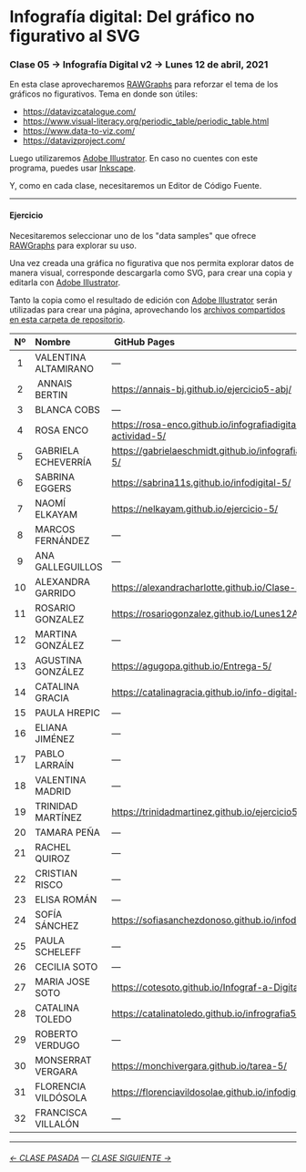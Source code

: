 # Infografía digital: Del gráfico no figurativo al SVG

### Clase 05 → Infografía Digital v2 → Lunes 12 de abril, 2021

En esta clase aprovecharemos [RAWGraphs](https://app.rawgraphs.io/) para reforzar el tema de los gráficos no figurativos. Tema en donde son útiles:

- https://datavizcatalogue.com/
- https://www.visual-literacy.org/periodic_table/periodic_table.html
- https://www.data-to-viz.com/
- https://datavizproject.com/

Luego utilizaremos [Adobe Illustrator](https://www.adobe.com/la/products/illustrator.html). En caso no cuentes con este programa, puedes usar [Inkscape](https://inkscape.org/es/). 

Y, como en cada clase, necesitaremos un Editor de Código Fuente.

- - - - - - - - - - - - - - - - - - - - - - - - - - - - - - - - 

#### Ejercicio

Necesitaremos seleccionar uno de los "data samples" que ofrece [RAWGraphs](https://app.rawgraphs.io/) para explorar su uso. 

Una vez creada una gráfica no figurativa que nos permita explorar datos de manera visual, corresponde descargarla como SVG, para crear una copia y editarla con [Adobe Illustrator](https://www.adobe.com/la/products/illustrator.html).

Tanto la copia como el resultado de edición con [Adobe Illustrator](https://www.adobe.com/la/products/illustrator.html) serán utilizadas para crear una página, aprovechando los [archivos compartidos en esta carpeta de repositorio](https://profesorfaco.github.io/dno075-2021-1/clase-05/). 

| Nº   | Nombre | GitHub Pages |
|:-----:|:-----|:-------------|
| 1  | VALENTINA ALTAMIRANO | — |
| 2  | ANNAIS BERTIN | https://annais-bj.github.io/ejercicio5-abj/ |
| 3  | BLANCA COBS | — |
| 4	 | ROSA ENCO | https://rosa-enco.github.io/infografiadigital-actividad-5/ |
| 5	 | GABRIELA ECHEVERRÍA | https://gabrielaeschmidt.github.io/infografia.digital-5/ |
| 6	 | SABRINA EGGERS | https://sabrina11s.github.io/infodigital-5/ |
| 7	 | NAOMÍ ELKAYAM | https://nelkayam.github.io/ejercicio-5/ |
| 8	 | MARCOS FERNÁNDEZ | — |
| 9	 |  ANA GALLEGUILLOS | — |
| 10 |	ALEXANDRA GARRIDO | https://alexandracharlotte.github.io/Clase-5/ |
| 11 |	ROSARIO GONZALEZ | https://rosariogonzalez.github.io/Lunes12Abril/ |
| 12 |	MARTINA GONZÁLEZ | — |
| 13 |	AGUSTINA GONZÁLEZ | https://agugopa.github.io/Entrega-5/ |
| 14 |	CATALINA GRACIA | https://catalinagracia.github.io/info-digital-5/ |
| 15 |	PAULA HREPIC | — |
| 16 |	ELIANA JIMÉNEZ | — |
| 17 |	PABLO LARRAÍN | — |
| 18 |	VALENTINA MADRID | — |
| 19 |	TRINIDAD MARTÍNEZ | https://trinidadmartinez.github.io/ejercicio5/ |
| 20 |	TAMARA PEÑA | — |
| 21 |	RACHEL QUIROZ | — |
| 22 |	CRISTIAN RISCO | — |
| 23 |	ELISA ROMÁN | — |
| 24 |	SOFÍA SÁNCHEZ | https://sofiasanchezdonoso.github.io/infodigital_5/ |
| 25 |	PAULA SCHELEFF | — |
| 26 |	CECILIA SOTO | — |
| 27 |	MARIA JOSE SOTO | https://cotesoto.github.io/Infograf-a-Digital-05/ |
| 28 |	CATALINA TOLEDO | https://catalinatoledo.github.io/infrografia5/ |
| 29 |	ROBERTO VERDUGO | — |
| 30 |	MONSERRAT VERGARA | https://monchivergara.github.io/tarea-5/ |
| 31 |	FLORENCIA VILDÓSOLA | https://florenciavildosolae.github.io/infodigital5/ |
| 32 |	FRANCISCA VILLALÓN | — |

- - - - - - - -

###### [← CLASE PASADA](https://github.com/profesorfaco/dno075-2021/tree/main/clase-04) — [CLASE SIGUIENTE →](https://github.com/profesorfaco/dno075-2021/tree/main/clase-06) 

